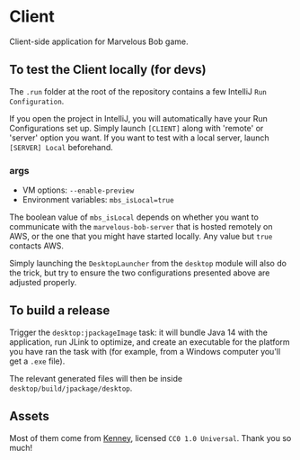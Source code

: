 # Client
Client-side application for Marvelous Bob game.

## To test the Client locally (for devs)
The ``.run`` folder at the root of the repository contains a few IntelliJ ``Run Configuration``.

If you open the project in IntelliJ, you will automatically have your Run Configurations set up. Simply launch ``[CLIENT]`` along with 'remote' or 'server' option you want. If you want to test with a local server, launch `[SERVER] Local` beforehand.

### args
* VM options: ``--enable-preview``
* Environment variables: ``mbs_isLocal=true``

The boolean value of ``mbs_isLocal`` depends on whether you want to communicate with the `marvelous-bob-server` that is hosted remotely on AWS, or the one that you might have started locally. Any value but `true` contacts AWS.

Simply launching the ``DesktopLauncher`` from the ``desktop`` module will also do the trick, but try to ensure the two configurations presented above are adjusted properly.

## To build a release
Trigger the ``desktop:jpackageImage`` task: it will bundle Java 14 with the application, run JLink to optimize, and create an executable for the platform you have ran the task with (for example, from a Windows computer you'll get a `.exe` file).

The relevant generated files will then be inside ``desktop/build/jpackage/desktop``.

## Assets
Most of them come from [Kenney](https://kenney.nl/assets?t=platformer), licensed ``CC0 1.0 Universal``. Thank you so much!